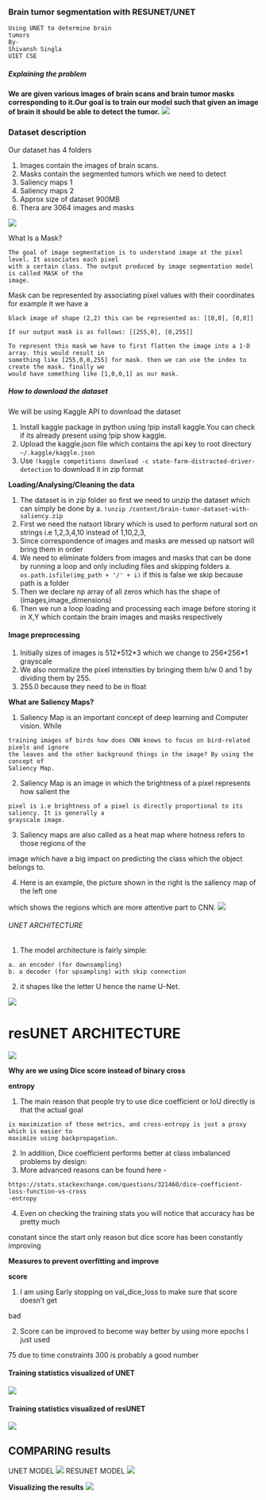 ### Brain tumor segmentation with RESUNET/UNET

```
Using UNET to determine brain
tumors
By-
Shivansh Singla
UIET CSE
```

##### Explaining the problem

**We are given various images of brain scans and brain tumor masks corresponding to
it.Our goal is to train our model such that given an image of brain it should be able to
detect the tumor.**
<img src = "imgs/Aspose.Words.0f5584e2-3eab-41f5-abbd-cba8a45be978.004.png">

### Dataset description

Our dataset has 4 folders

1. Images contain the images of brain scans.
2. Masks contain the segmented tumors which we need to detect
3. Saliency maps 1
4. Saliency maps 2
5. Approx size of dataset 900MB
6. Thera are 3064 images and masks
<img src = "imgs/Aspose.Words.0f5584e2-3eab-41f5-abbd-cba8a45be978.005.png">

What Is a Mask?

```
The goal of image segmentation is to understand image at the pixel level. It associates each pixel
with a certain class. The output produced by image segmentation model is called MASK of the
image.
```
Mask can be represented by associating pixel values with their coordinates for example it we have a

```
black image of shape (2,2) this can be represented as: [[0,0], [0,0]]
```
```
If our output mask is as follows: [[255,0], [0,255]]
```
```
To represent this mask we have to first flatten the image into a 1-D array. this would result in
something like [255,0,0,255] for mask. then we can use the index to create the mask. finally we
would have something like [1,0,0,1] as our mask.
```

##### How to download the dataset

We will be using Kaggle API to download the dataset

1. Install kaggle package in python using !pip install kaggle.You can check if its already present using !pip
    show kaggle.
2. Upload the kaggle.json file which contains the api key to root directory
   ``` ~/.kaggle/kaggle.json ```
3. Use ```!kaggle competitions download -c state-farm-distracted-driver-detection``` to download it in zip
    format


**Loading/Analysing/Cleaning the data**

1. The dataset is in zip folder so first we need to unzip the dataset which can simply be done by
    a. ```!unzip /content/brain-tumor-dataset-with-saliency.zip```
2. First we need the natsort library which is used to perform natural sort on strings i.e 1,2,3,4,10 instead
    of 1,10,2,3,
3. Since correspondence of images and masks are messed up natsort will bring them in order
4. We need to eliminate folders from images and masks that can be done by running a loop and only
    including files and skipping folders
       a. ```os.path.isfile(img_path + '/' + i)``` if this is false we skip because path is a folder
5. Then we declare np array of all zeros which has the shape of (images,image_dimensions)
6. Then we run a loop loading and processing each image before storing it in X,Y which contain the brain images and masks respectively

#### Image preprocessing

1. Initially sizes of images is 512\*512\*3 which we change to 256\*256\*1 grayscale
2. We also normalize the pixel intensities by bringing them b/w 0 and 1 by dividing them by 255.
3. 255.0 because they need to be in float


**What are Saliency Maps?**

1. Saliency Map is an important concept of deep learning and Computer vision. While

```
training images of birds how does CNN knows to focus on bird-related pixels and ignore
the leaves and the other background things in the image? By using the concept of
Saliency Map.
```
2. Saliency Map is an image in which the brightness of a pixel represents how salient the

```
pixel is i.e brightness of a pixel is directly proportional to its saliency. It is generally a
grayscale image.
```
3. Saliency maps are also called as a heat map where hotness refers to those regions of the

image which have a big impact on predicting the class which the object belongs to.

4. Here is an example, the picture shown in the right is the saliency map of the left one

which shows the regions which are more attentive part to CNN.
<img src = "imgs/Aspose.Words.0f5584e2-3eab-41f5-abbd-cba8a45be978.006.png">


###### UNET ARCHITECTURE

1. The model architecture is fairly simple:

```
a. an encoder (for downsampling)
b. a decoder (for upsampling) with skip connection
```
2. it shapes like the letter U hence the name U-Net.
<img src = "imgs/Aspose.Words.0f5584e2-3eab-41f5-abbd-cba8a45be978.007.png">

# resUNET ARCHITECTURE
<img src = "imgs/Aspose.Words.0f5584e2-3eab-41f5-abbd-cba8a45be978.008.png">

**Why are we using Dice score instead of binary cross**

**entropy**

1. The main reason that people try to use dice coefficient or IoU directly is that the actual goal

```
is maximization of those metrics, and cross-entropy is just a proxy which is easier to
maximize using backpropagation.
```
2. In addition, Dice coefficient performs better at class imbalanced problems by design:
3. More advanced reasons can be found here -

```
https://stats.stackexchange.com/questions/321460/dice-coefficient-loss-function-vs-cross
-entropy
```
4. Even on checking the training stats you will notice that accuracy has be pretty much

constant since the start only reason but dice score has been constantly improving


**Measures to prevent overfitting and improve**

**score**

1. I am using Early stopping on val_dice_loss to make sure that score doesn’t get

bad

2. Score can be improved to become way better by using more epochs I just used

75 due to time constraints 300 is probably a good number


#### Training statistics visualized of UNET

<img src = "imgs/Aspose.Words.0f5584e2-3eab-41f5-abbd-cba8a45be978.010.jpeg">

#### Training statistics visualized of resUNET

<img src = "imgs/Aspose.Words.0f5584e2-3eab-41f5-abbd-cba8a45be978.011.jpeg">

## COMPARING results

UNET MODEL
<img src = "imgs/Aspose.Words.0f5584e2-3eab-41f5-abbd-cba8a45be978.011.png">
RESUNET MODEL
<img src = "imgs/Aspose.Words.0f5584e2-3eab-41f5-abbd-cba8a45be978.012.png">

**Visualizing the results**
<img src = "imgs/Aspose.Words.0f5584e2-3eab-41f5-abbd-cba8a45be978.013.png">

